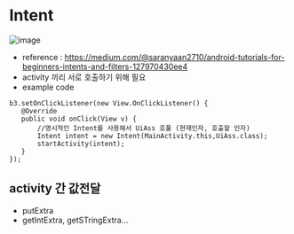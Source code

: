 # Intent
![image](https://user-images.githubusercontent.com/46439995/81828898-43d58380-9575-11ea-8e32-ed1a87dfb9ff.png)
- reference : https://medium.com/@saranyaan2710/android-tutorials-for-beginners-intents-and-filters-127970430ee4
- activity 끼리 서로 호출하기 위해 필요
- example code
 ```
b3.setOnClickListener(new View.OnClickListener() {
    @Override
    public void onClick(View v) {
        //명시적인 Intent를 사용해서 UiAss 호풀 (현재인자, 호출할 인자)
        Intent intent = new Intent(MainActivity.this,UiAss.class);
        startActivity(intent);
    }
});
```

## activity 간 값전달
- putExtra
- getIntExtra, getSTringExtra...
